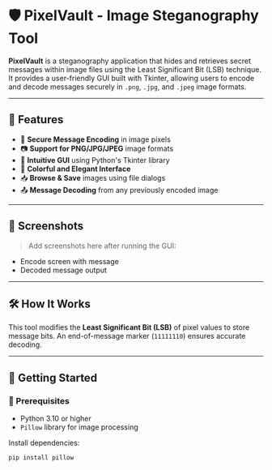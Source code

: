 # 🛡️ PixelVault - Image Steganography Tool

**PixelVault** is a steganography application that hides and retrieves secret messages within image files using the Least Significant Bit (LSB) technique. It provides a user-friendly GUI built with Tkinter, allowing users to encode and decode messages securely in `.png`, `.jpg`, and `.jpeg` image formats.

---

## 🎯 Features

- 🔐 **Secure Message Encoding** in image pixels
- 📷 **Support for PNG/JPG/JPEG** image formats
- 🧠 **Intuitive GUI** using Python's Tkinter library
- 🎨 **Colorful and Elegant Interface**
- 📥 **Browse & Save** images using file dialogs
- 📤 **Message Decoding** from any previously encoded image

---

## 📸 Screenshots

> Add screenshots here after running the GUI:
- Encode screen with message
- Decoded message output

---

## 🛠️ How It Works

This tool modifies the **Least Significant Bit (LSB)** of pixel values to store message bits. An end-of-message marker (`11111110`) ensures accurate decoding.

---

## 🚀 Getting Started

### 🔧 Prerequisites

- Python 3.10 or higher
- `Pillow` library for image processing

Install dependencies:
```bash
pip install pillow
